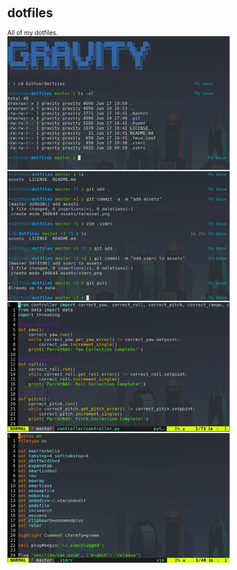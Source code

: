 # dotfiles
All of my dotfiles.
![terminal](./assets/terminal.png)
![terminal2](./assets/terminal2.png)
![python](./assets/python.png)
![vimrc](./assets/vimrc.png)
